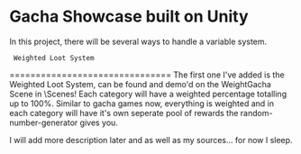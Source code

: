 # Gacha Showcase built on Unity

In this project, there will be several ways to handle a variable system.


     Weighted Loot System
===============================
The first one I've added is the Weighted Loot System, can be found and demo'd on the WeightGacha Scene in \Scenes!
Each category will have a weighted percentage totalling up to 100%. Similar to gacha games now, everything is weighted and in each category will have it's own seperate pool of rewards the random-number-generator gives you.

I will add more description later and as well as my sources... for now I sleep.
